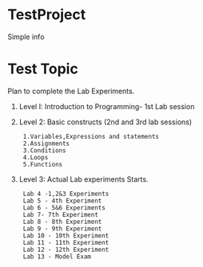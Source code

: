 # TestProject
Simple info
# Test Topic
<p>Plan to complete the Lab Experiments.</p>
<ol>
<li>
<p>Level I:  Introduction to Programming-  1st Lab session</p>
</li>
<li>
<p>Level 2: Basic constructs (2nd and 3rd lab sessions)</p>
<pre><code> 1.Variables,Expressions and statements
 2.Assignments
 3.Conditions
 4.Loops
 5.Functions
</code></pre>
</li>
<li>
<p>Level 3:  Actual Lab experiments Starts.</p>
<pre><code> Lab 4 -1,2&amp;3 Experiments
 Lab 5 - 4th Experiment
 Lab 6 - 5&amp;6 Experiments
 Lab 7- 7th Experiment
 Lab 8 - 8th Experiment
 Lab 9 - 9th Experiment
 Lab 10 - 10th Experiment
 Lab 11 - 11th Experiment
 Lab 12 - 12th Experiment
 Lab 13 - Model Exam
</code></pre>
</li>
</ol>
</article>
